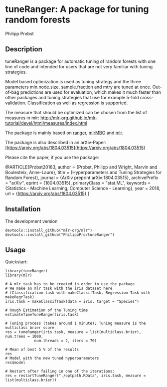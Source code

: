 
# tuneRanger: A package for tuning random forests

Philipp Probst

## Description
tuneRanger is a package for automatic tuning of random forests with one line of code and intended for users that are not very familiar with tuning strategies. 

Model based optimization is used as tuning strategy and the three parameters min.node.size, sample.fraction and mtry are tuned at once. Out-of-bag predictions are used for evaluation, which makes it much faster than other packages and tuning strategies that use for example 5-fold cross-validation. Classification as well as regression is supported. 

The measure that should be optimized can be chosen from the list of measures in mlr: http://mlr-org.github.io/mlr-tutorial/devel/html/measures/index.html

The package is mainly based on [ranger](https://github.com/imbs-hl/ranger), [mlrMBO](http://mlr-org.github.io/mlrMBO/) and [mlr](https://github.com/mlr-org/mlr/#-machine-learning-in-r). 

The package is also described in an arXiv-Paper: [https://arxiv.org/abs/1804.03515](https://arxiv.org/abs/1804.03515)

Please cite the paper, if you use the package:

@ARTICLE{Probst20183,
  author = {Probst, Philipp and Wright, Marvin and Boulesteix, Anne-Laure}, 
  title = {Hyperparameters and Tuning Strategies for Random Forest},
  journal = {ArXiv preprint arXiv:1804.03515},
  archivePrefix = "arXiv",
  eprint = {1804.03515},
  primaryClass = "stat.ML",
  keywords = {Statistics - Machine Learning, Computer Science - Learning},
  year = 2018,
  url = {https://arxiv.org/abs/1804.03515}
}

## Installation
The development version

    devtools::install_github("mlr-org/mlr")
    devtools::install_github("PhilippPro/tuneRanger")
    
    
## Usage
Quickstart:

    library(tuneRanger)
    library(mlr)

    # A mlr task has to be created in order to use the package
    # We make an mlr task with the iris dataset here 
    # (Classification task with makeClassifTask, Regression Task with makeRegrTask)
    iris.task = makeClassifTask(data = iris, target = "Species")
    
    # Rough Estimation of the Tuning time
    estimateTimeTuneRanger(iris.task)

    # Tuning process (takes around 1 minute); Tuning measure is the multiclass brier score
    res = tuneRanger(iris.task, measure = list(multiclass.brier), num.trees = 1000, 
                 num.threads = 2, iters = 70)
 
    # Mean of best 5 % of the results
    res
    # Model with the new tuned hyperparameters
    res$model

    # Restart after failing in one of the iterations:
    res = restartTuneRanger("./optpath.RData", iris.task, measure = list(multiclass.brier))
